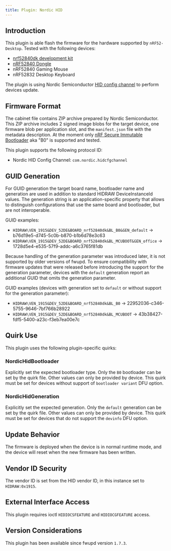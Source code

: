```yaml
---
title: Plugin: Nordic HID
---
```


## Introduction

This plugin is able flash the firmware for the hardware supported by `nRF52-Desktop`.
Tested with the following devices:

* [nrf52840dk development kit](https://www.nordicsemi.com/Products/nRF52840)
* [nRF52840 Dongle](https://www.nordicsemi.com/Products/Development-hardware/nrf52840-dongle)
* nRF52840 Gaming Mouse
* nRF52832 Desktop Keyboard

The plugin is using Nordic Semiconductor
[HID config channel](https://developer.nordicsemi.com/nRF_Connect_SDK/doc/latest/nrf/applications/nrf_desktop/doc/config_channel.html)
to perform devices update.

## Firmware Format

The cabinet file contains ZIP archive prepared by Nordic Semiconductor.
This ZIP archive includes 2 signed image blobs for the target
device, one firmware blob per application slot, and the `manifest.json` file with the metadata description.
At the moment only [nRF Secure Immutable Bootloader](https://developer.nordicsemi.com/nRF_Connect_SDK/doc/latest/nrf/samples/bootloader/README.html#bootloader)
aka "B0" is supported and tested.

This plugin supports the following protocol ID:

* Nordic HID Config Channel: `com.nordic.hidcfgchannel`

## GUID Generation

For GUID generation the target board name, bootloader name and generation are used in addition to standard HIDRAW DeviceInstanceId values.
The generation string is an application-specific property that allows to distinguish configurations
that use the same board and bootloader, but are not interoperable.

GUID examples:

* `HIDRAW\VEN_1915&DEV_52DE&BOARD_nrf52840dk&BL_B0&GEN_default` -> b76d19e5-d745-5c0b-b870-b1b6d78e3c63
* `HIDRAW\VEN_1915&DEV_52DE&BOARD_nrf52840dk&BL_MCUBOOT&GEN_office` -> 1728d5e4-e535-57f9-addc-a6c3765f81db

Because handling of the generation parameter was introduced later, it is not supported by older versions of fwupd.
To ensure compatibility with firmware updates that were released before introducing the support for the generation parameter, devices with the `default` generation report an additional GUID that omits the generation parameter.

GUID examples (devices with generation set to `default` or without support for the generation parameter):

* `HIDRAW\VEN_1915&DEV_52DE&BOARD_nrf52840dk&BL_B0` -> 22952036-c346-5755-9646-7bf766b28922
* `HIDRAW\VEN_1915&DEV_52DE&BOARD_nrf52840dk&BL_MCUBOOT` -> 43b38427-fdf5-5400-a23c-f3eb7ea00e7c

## Quirk Use

This plugin uses the following plugin-specific quirks:

### NordicHidBootloader

Explicitly set the expected bootloader type.
Only the `B0` bootloader can be set by the quirk file.
Other values can only be provided by device.
This quirk must be set for devices without support of `bootloader variant` DFU option.

### NordicHidGeneration

Explicitly set the expected generation.
Only the `default` generation can be set by the quirk file.
Other values can only be provided by device.
This quirk must be set for devices that do not support the `devinfo` DFU option.

## Update Behavior

The firmware is deployed when the device is in normal runtime mode, and the
device will reset when the new firmware has been written.

## Vendor ID Security

The vendor ID is set from the HID vendor ID, in this instance set
to `HIDRAW:0x1915`.

## External Interface Access

This plugin requires ioctl `HIDIOCSFEATURE` and `HIDIOCGFEATURE` access.

## Version Considerations

This plugin has been available since fwupd version `1.7.3`.
